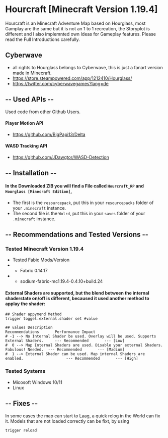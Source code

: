 # Hourcraft [Minecraft Version 1.19.4]
Hourcraft is an Minecraft Adventure Map based on Hourglass, most Gamplay are the same but it is not an 1 to 1 recreation, the Storyplot is different and I also implemnted own Ideas for Gameplay features. Please read the Full Introductions carefully.  
>
## Cyberwave
- all rights to Hourglass belongs to Cyberwave, this is just a fanart version made in Minecraft.
- https://store.steampowered.com/app/1212410/Hourglass/
- https://twitter.com/cyberwavegames?lang=de
>
## -- Used APIs --
Used code from other Github Users.
>
#### Player Motion API
- https://github.com/BigPapi13/Delta
>
#### WASD Tracking API
- https://github.com/JDawgtor/WASD-Detection
>
>
## -- Installation --
#### In the Downloaded ZIB you will find a File called `Hourcraft_RP` and `Hourglass [Minecraft Edition]`,
>
- The first is the `resourcepack`, put this in your `resourcepacks` folder of your `.minecraft` instance.
- The second file is the `Wolrd`, put this in your `saves` folder of your `.minecraft` instance.
>
## -- Recommendations and Tested Versions --
### Tested Minecraft Version 1.19.4
- Tested Fabic Mods/Version
- - Fabric 0.14.17
- - sodium-fabric-mc1.19.4-0.4.10+build.24
>
#### External Shaders are supported, but the blend between the internal shaderstate on/off is different, becaused it used another method to applay the shader:
```mcfunction
## Shader appymend Method
trigger toggel.external.shader set #value

## values Description                                                                     Recommendations       Performance Impact
# -1 --> No Internal Shader be used. Overlay will be used. Supports External Shaders.     --- Recommended       --- [Low]
#  0 --> Map Internal Shaders are used. Disable your external Shaders. Fabulous! Needed.  --- Recommended       --- [Madium]
#  1 --> External Shader can be used. Map internal Shaders are enabled.                   --- Recommended       --- [High]
```
### Tested Systems
- Micosoft Windows 10/11
- Linux

## -- Fixes --
In some cases the map can start to Laag, a quick relog in the World can fix it.
Models that are not loaded correctly can be fixt, by using 
```mcfunction
trigger reload
```

